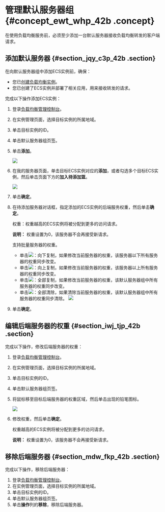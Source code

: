 # 管理默认服务器组 {#concept_ewt_whp_42b .concept}

在使用负载均衡服务前，必须至少添加一台默认服务器接收负载均衡转发的客户端请求。

## 添加默认服务器 {#section_jqy_c3p_42b .section}

在向默认服务器组中添加ECS实例前，确保：

-   您已[创建负载均衡实例](intl.zh-CN/历史文档/用户指南（旧版控制台）/负载均衡实例/创建实例.md#)。
-   您已创建了ECS实例并部署了相关应用，用来接收转发的请求。

完成以下操作添加ECS实例：

1.  登录[负载均衡管理控制台](https://slb.console.aliyun.com/slb/)。
2.  在实例管理页面，选择目标实例的所属地域。
3.  单击目标实例的ID。
4.  单击默认服务器组页签。
5.  单击**添加**。

    ![](http://static-aliyun-doc.oss-cn-hangzhou.aliyuncs.com/assets/img/15669/15421810857365_zh-CN.png)

6.  在我的服务器页面，单击目标ECS实例对应的**添加**，或者勾选多个目标ECS实例，然后单击页面下方的**加入待添加篮**。

    ![](http://static-aliyun-doc.oss-cn-hangzhou.aliyuncs.com/assets/img/15669/15421810857367_zh-CN.png)

7.  单击**确定**。
8.  在待添加服务器对话框，指定添加的ECS实例的后端服务权重，然后单击**确定**。

    权重：权重越高的ECS实例将被分配到更多的访问请求。

    **说明：** 权重设置为0，该服务器不会再接受新请求。

    支持批量服务器的权重。

    -   单击![](http://static-aliyun-doc.oss-cn-hangzhou.aliyuncs.com/assets/img/15670/154218108511116_zh-CN.png)：向下复制，如果修改当前服务器的权重，该服务器以下所有服务器的权重同步改变。
    -   单击![](http://static-aliyun-doc.oss-cn-hangzhou.aliyuncs.com/assets/img/15670/154218108511119_zh-CN.png)：向上复制，如果修改当前服务器的权重，该服务器以上所有服务器的权重同步改变。
    -   单击![](http://static-aliyun-doc.oss-cn-hangzhou.aliyuncs.com/assets/img/15670/154218108511120_zh-CN.png)：全部复制，如果修改当前服务器的权重，该默认服务器组中所有服务器的权重同步改变。
    -   单击![](http://static-aliyun-doc.oss-cn-hangzhou.aliyuncs.com/assets/img/15670/154218108511121_zh-CN.png)：全部清除，如果清除当前服务器的权重，该默认服务器组中所有服务器的权重同步清除。
    ![](http://static-aliyun-doc.oss-cn-hangzhou.aliyuncs.com/assets/img/15669/154218108611124_zh-CN.png)

9.  单击**确定**。

## 编辑后端服务器的权重 {#section_iwj_tjp_42b .section}

完成以下操作，修改后端服务器的权重：

1.  登录[负载均衡管理控制台](https://slb.console.aliyun.com/slb/)。
2.  在实例管理页面，选择目标实例的所属地域。
3.  单击目标实例的ID。
4.  单击默认服务器组页签。
5.  将鼠标移至目标后端服务器的权重区域，然后单击出现的铅笔图标。

    ![](http://static-aliyun-doc.oss-cn-hangzhou.aliyuncs.com/assets/img/16425/15421810867470_zh-CN.png)

6.  修改权重，然后单击**确定**。

    权重越高的ECS实例将被分配到更多的访问请求。

    **说明：** 权重设置为0，该服务器不会再接受新请求。


## 移除后端服务器 {#section_mdw_fkp_42b .section}

完成以下操作，移除后端服务器：

1.  登录[负载均衡管理控制台](https://slb.console.aliyun.com/slb/)。
2.  在实例管理页面，选择目标实例的所属地域。
3.  单击目标实例的ID。
4.  单击默认服务器组页签。
5.  单击**操作**列的**移除**，移除后端服务器。

